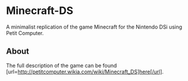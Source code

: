 # Minecraft-DS
A minimalist replication of the game Minecraft for the Nintendo DSi using Petit Computer.

## About
The full description of the game can be found [url=http://petitcomputer.wikia.com/wiki/Minecraft_DS]here[/url].
